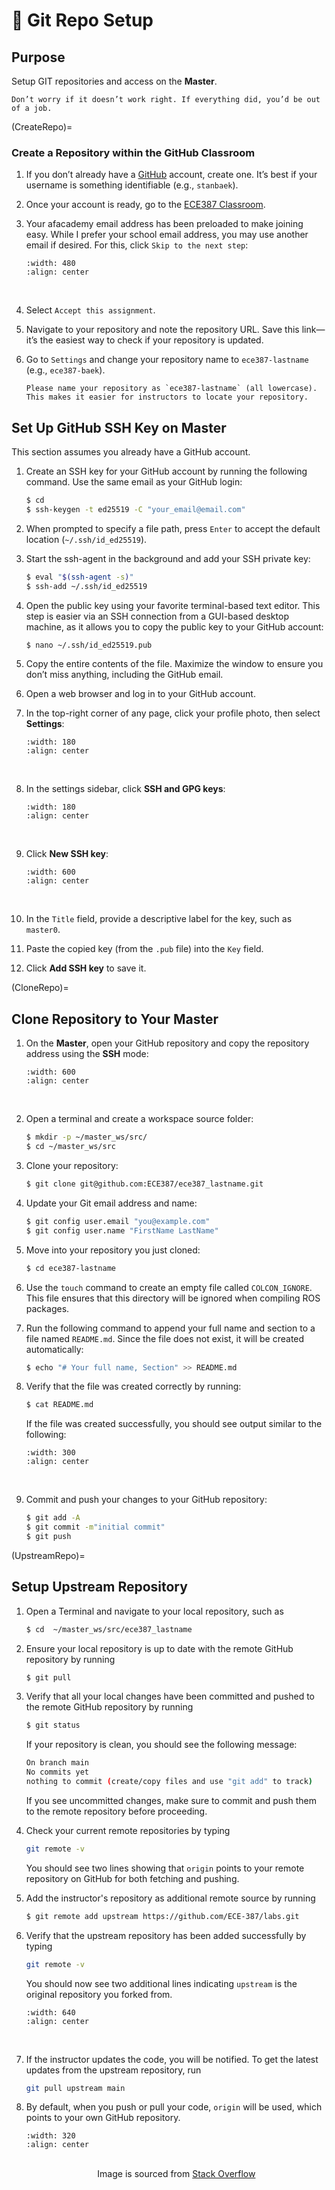 
# 🔧 Git Repo Setup


## Purpose
Setup GIT repositories and access on the **Master**.

```{note}
Don’t worry if it doesn’t work right. If everything did, you’d be out of a job.
```

(CreateRepo)=
### Create a Repository within the GitHub Classroom

1. If you don’t already have a <a href="https://github.com/" target="_blank">GitHub</a> account, create one. It’s best if your username is something identifiable (e.g., `stanbaek`).  

1. Once your account is ready, go to the <a href="https://classroom.github.com/a/gHikuWHu" target="_blank">ECE387 Classroom</a>.  

1. Your afacademy email address has been preloaded to make joining easy. While I prefer your school email address, you may use another email if desired. For this, click `Skip to the next step`:  

    ```{image} ./figures/GitClassroom_SelectIdentifier.png  
    :width: 480  
    :align: center  
    ```  
    <br>  

1. Select `Accept this assignment`.  

1. Navigate to your repository and note the repository URL. Save this link—it’s the easiest way to check if your repository is updated.  

1. Go to `Settings` and change your repository name to `ece387-lastname` (e.g., `ece387-baek`).  

    ```{important}  
    Please name your repository as `ece387-lastname` (all lowercase). This makes it easier for instructors to locate your repository.  
    ```  

## Set Up GitHub SSH Key on Master  

This section assumes you already have a GitHub account.  

1. Create an SSH key for your GitHub account by running the following command. Use the same email as your GitHub login:  

    ```bash  
    $ cd  
    $ ssh-keygen -t ed25519 -C "your_email@email.com"  
    ```  

1. When prompted to specify a file path, press `Enter` to accept the default location (`~/.ssh/id_ed25519`).  

1. Start the ssh-agent in the background and add your SSH private key:  

    ```bash  
    $ eval "$(ssh-agent -s)"  
    $ ssh-add ~/.ssh/id_ed25519  
    ```  

1. Open the public key using your favorite terminal-based text editor. This step is easier via an SSH connection from a GUI-based desktop machine, as it allows you to copy the public key to your GitHub account:  

    ```bash  
    $ nano ~/.ssh/id_ed25519.pub  
    ```  

1. Copy the entire contents of the file. Maximize the window to ensure you don’t miss anything, including the GitHub email.  

1. Open a web browser and log in to your GitHub account.  

1. In the top-right corner of any page, click your profile photo, then select **Settings**:  

    ```{image} ./figures/ssh1.png  
    :width: 180  
    :align: center  
    ```  
    <br>  

1. In the settings sidebar, click **SSH and GPG keys**:  

    ```{image} ./figures/ssh2.png  
    :width: 180  
    :align: center  
    ```  
    <br>  

1. Click **New SSH key**:  

    ```{image} ./figures/ssh3.png  
    :width: 600  
    :align: center  
    ```  
    <br>  

1. In the `Title` field, provide a descriptive label for the key, such as `master0`.  

1. Paste the copied key (from the `.pub` file) into the `Key` field.  

1. Click **Add SSH key** to save it.  

(CloneRepo)=
## Clone Repository to Your Master  

1. On the **Master**, open your GitHub repository and copy the repository address using the **SSH** mode:  

    ```{image} ./figures/GitClone.png  
    :width: 600  
    :align: center  
    ```  
    <br>  

1. Open a terminal and create a workspace source folder:  
    ```bash  
    $ mkdir -p ~/master_ws/src/  
    $ cd ~/master_ws/src  
    ```  

1. Clone your repository:  
    ```bash  
    $ git clone git@github.com:ECE387/ece387_lastname.git  
    ```  

1. Update your Git email address and name:  
    ```bash  
    $ git config user.email "you@example.com"  
    $ git config user.name "FirstName LastName"  
    ```  

1. Move into your repository you just cloned:  
    ```bash  
    $ cd ece387-lastname  
    ```  

1. Use the `touch` command to create an empty file called `COLCON_IGNORE`. This file ensures that this directory will be ignored when compiling ROS packages.

1. Run the following command to append your full name and section to a file named `README.md`. Since the file does not exist, it will be created automatically:
    ```bash  
    $ echo "# Your full name, Section" >> README.md  
    ```  

1. Verify that the file was created correctly by running:  
    ```bash  
    $ cat README.md  
    ```  
    If the file was created successfully, you should see output similar to the following:
    ```{image} ./figures/GitCreateReadmeFile.png  
    :width: 300  
    :align: center  
    ```  
    <br>  
1. Commit and push your changes to your GitHub repository:
    ```bash  
    $ git add -A 
    $ git commit -m"initial commit"
    $ git push  
    ```  


(UpstreamRepo)=
## Setup Upstream Repository  

1. Open a Terminal and navigate to your local repository, such as 
    ```bash
    $ cd  ~/master_ws/src/ece387_lastname
    ```

1. Ensure your local repository is up to date with the remote GitHub repository by running
    
    ```bash
    $ git pull 
    ```

1. Verify that all your local changes have been committed and pushed to the remote GitHub repository by running
    ```bash
    $ git status 
    ```
    If your repository is clean, you should see the following message:
    ```bash
    On branch main
    No commits yet
    nothing to commit (create/copy files and use "git add" to track)
    ```
    If you see uncommitted changes, make sure to commit and push them to the remote repository before proceeding.

1. Check your current remote repositories by typing
    ```bash
    git remote -v
    ```
    You should see two lines showing that `origin` points to your remote repository on GitHub for both fetching and pushing. 

1. Add the instructor's repository as additional remote source by running

    ```bash
    $ git remote add upstream https://github.com/ECE-387/labs.git
    ```
1. Verify that the upstream repository has been added successfully by typing 
    ``` bash
    git remote -v
    ``` 
    You should now see two additional lines indicating `upstream` is the original repository you forked from.

    ```{image} ./figures/GitAddUpstream.gif
    :width: 640
    :align: center
    ```
    <br>

1. If the instructor updates the code, you will be notified. To get the latest updates from the upstream repository, run
    ```bash
    git pull upstream main
    ``` 

1. By default, when you push or pull your code, `origin` will be used, which points to your own GitHub repository.
    ```{image} ./figures/FetchUpstream.png
    :width: 320
    :align: center
    ```
    <br>

    <center>
    Image is sourced from <a href="https://stackoverflow.com/questions/9257533/what-is-the-difference-between-origin-and-upstream-on-github/9257901#9257901" target="_blank">Stack Overflow</a>
    </center>


<!--
## Create a repo within the GitHub Classroom:

1. Browse to [github.com](https://www.github.com) and create a GitHub account if you do not already have one. It is useful if your username is something that identifies you (e.g., bneff1013).
1. **One student per group** do the following on your personal computer:
    1. First we are going to setup the repo for the Master.  This will allow your instructor to see all of your commits throughout the semester.
    1. Browse to [https://classroom.github.com/a/OoH0u_XW](https://classroom.github.com/a/OoH0u_XW)
    1. Select "Accept this assignment"
    1. You may need to hit refresh, but eventually it will provide you a link to the repository.
	1. Browse to your repository.
	1. Note the url for your repository (save this link, it is the best way to check if your repo is updated).
	1. Go to Settings -> Manage access -> and "Invite teams or people".
	1. Provide access to your team member using their GitHub user name.
    1. Now we need to do the exact same thing to setup the repo for the robot.
	1. Browse to [https://classroom.github.com/a/0MPq4TNE](https://classroom.github.com/a/0MPq4TNE) and repeat steps c-h.
-->

<!--
## Enable SSH connection to your GitHub account
1. Open a terminal on your **Master** (ctrl+alt+t).
1. The same student as step 1.1.2 do the following:
    1. Generate a new SSH key, substituting your GitHub email address:
        ```bash
        ssh-keygen -t ed25519 -C "your_email@example.com"
        ```
	1. When you're prompted to "Enter a file in which to save the key," click enter.
	1. At the prompt, type a secure passphrase.
	1. Start the ssh-agent in the background and add your SSH private key to the ssh-agent:
        ```bash
        eval "$(ssh-agent -s)"
        ssh-add ~/.ssh/id_ed25519
        ```
	1. Open the public key:
        ```bash
        nano ~/.ssh/id_ed25519.pub
        ```
	1. Select the contents of the file (maximize the window and ensure it has your GIT email at the end), right click, and select copy.
    1. Open a web browser and sign in to your GitHub account.
	1. In the upper-right corner of any page, click your profile photo, then click **Settings**.
        ![logo](figures/userbar-account-settings.png)
	1. In the user settings sidebar, click **SSH and GPG keys**.
		![logo](figures/settings-sidebar-ssh-keys.png)
    1. Click **New SSH key**
		![logo](figures/ssh-add-ssh-key.png)
	1. In the "Title" field, add a descriptive label for the new key, such as "MasterX".
	1. Paste your key into the "Key" field (contents of the `.pub` file).
	1. Click **Add SSH key**.
	1. If prompted, confirm your GitHub password.
    1. Create a secure shell connection to your **Robot** (password is dfec3141)
        ```bash
        ssh pi@robotX
        ```
    1. Repeat steps a-f on your **Robot** and j-n on your **Master**.
-->

<!--
## Clone repository to your robot.

#####
1. Open the public key using your favorite terminal-based text editor. This step is easier via an SSH connection from a GUI-based desktop machine, as it allows you to copy the public key to your GitHub account:  
#####

1. Create a secure shell connection to your robot:
    ```bash
    ssh pi@robotX
    ```
1. Ensure you are in the ROS robot workspace src directory.
    ```bash
    cd robot_ws/src
    ```
1. Clone the robot repository:
    ```bash
    git clone git@github.com:ECE387/ece387_robot_spring202X-USERNAME.git
    ```
1. Update your git email address and the last name for you and your team mate.
    ```bash
    git config --global user.email "you@example.com"
    git config --global user.name "Lastname1 Lastname2"
    ```
-->